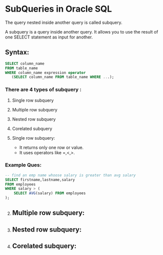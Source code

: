 # SubQueries in Oracle SQL
The query nested inside another query is called subquery.

A subquery is a query inside another query.
It allows you to use the result of one SELECT statement as input for another.

## Syntax:
```sql
SELECT column_name
FROM table_name
WHERE column_name expression operator 
   (SELECT column_name FROM table_name WHERE ...);
```

### There are 4 types of subquery :
1. Single row subquery
2. Multiple row subquery
3. Nested row subquery
4. Corelated subquery

1. Single row subquery:
    - It returns only one row or value. 
    - It uses operators like =,<,>.

### Example Ques:
```sql
-- find an emp name whoose salary is greater than avg salary
SELECT firstname,lastname,salary 
FROM employees
WHERE salary > (
    SELECT AVG(salary) FROM employees
);
```

2. Multiple row subquery:
    - 

3. Nested row subquery:
    - 
4. Corelated subquery:
    - 